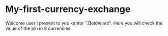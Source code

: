 # My-first-currency-exchange
Welcome user i present to you kantor "Złotówiarz". Here you will check the value of the pln in 8 currencies
